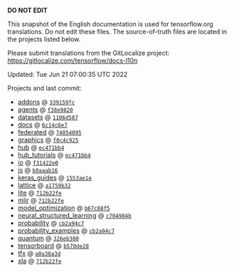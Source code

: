 __DO NOT EDIT__

This snapshot of the English documentation is used for tensorflow.org
translations. Do not edit these files. The source-of-truth files are located in
the projects listed below.

Please submit translations from the GitLocalize project: https://gitlocalize.com/tensorflow/docs-l10n

Updated: Tue Jun 21 07:00:35 UTC 2022

Projects and last commit:

- [addons](https://github.com/tensorflow/addons/tree/master/docs) @ <a href='https://github.com/tensorflow/addons/commit/339159fc361cc8248a99f6703b4f33aa5c9943ac'><code>339159fc</code></a>
- [agents](https://github.com/tensorflow/agents/tree/master/docs) @ <a href='https://github.com/tensorflow/agents/commit/f38e9820ae25cfdbf98099192ac703b3cfd9d7c0'><code>f38e9820</code></a>
- [datasets](https://github.com/tensorflow/datasets/tree/master/docs) @ <a href='https://github.com/tensorflow/datasets/commit/1106d587f97c4fca68c5b593dc7dc48c790ffa8c'><code>1106d587</code></a>
- [docs](https://github.com/tensorflow/docs/tree/master/site/en) @ <a href='https://github.com/tensorflow/docs/commit/6c14c6e788198d1b4ff812d9c2e9748a39c5cfc8'><code>6c14c6e7</code></a>
- [federated](https://github.com/tensorflow/federated/tree/main/docs) @ <a href='https://github.com/tensorflow/federated/commit/74054095cce562bd968ede0624e7a545149af15f'><code>74054095</code></a>
- [graphics](https://github.com/tensorflow/graphics/tree/master/tensorflow_graphics/g3doc) @ <a href='https://github.com/tensorflow/graphics/commit/f0c4c9256c9b1a6a5337762d763e4910631c65c4'><code>f0c4c925</code></a>
- [hub](https://github.com/tensorflow/hub/tree/master/docs) @ <a href='https://github.com/tensorflow/hub/commit/ec471bb4f56b5dff4676e97877670df7f82353ed'><code>ec471bb4</code></a>
- [hub_tutorials](https://github.com/tensorflow/hub/tree/master/examples/colab) @ <a href='https://github.com/tensorflow/hub/commit/ec471bb4f56b5dff4676e97877670df7f82353ed'><code>ec471bb4</code></a>
- [io](https://github.com/tensorflow/io/tree/master/docs) @ <a href='https://github.com/tensorflow/io/commit/f31422e0eeb08e6336411009d316ff9d0d36edf1'><code>f31422e0</code></a>
- [js](https://github.com/tensorflow/tfjs-website/tree/master/docs) @ <a href='https://github.com/tensorflow/tfjs-website/commit/b0aaab1605bbb2ed7653f1d86656582ba06e9795'><code>b0aaab16</code></a>
- [keras_guides](https://github.com/tensorflow/docs/tree/snapshot-keras/site/en/guide/keras) @ <a href='https://github.com/tensorflow/docs/commit/1553ae1e4a149be71703e2ee60173b3d1e0e8c00'><code>1553ae1e</code></a>
- [lattice](https://github.com/tensorflow/lattice/tree/master/docs) @ <a href='https://github.com/tensorflow/lattice/commit/a1759b3243131cafca37d46b1977362dec8abee3'><code>a1759b32</code></a>
- [lite](https://github.com/tensorflow/tensorflow/tree/master/tensorflow/lite/g3doc) @ <a href='https://github.com/tensorflow/tensorflow/commit/712b22feb176c2ca03706d596288e75110ef4156'><code>712b22fe</code></a>
- [mlir](https://github.com/tensorflow/tensorflow/tree/master/tensorflow/compiler/mlir/g3doc) @ <a href='https://github.com/tensorflow/tensorflow/commit/712b22feb176c2ca03706d596288e75110ef4156'><code>712b22fe</code></a>
- [model_optimization](https://github.com/tensorflow/model-optimization/tree/master/tensorflow_model_optimization/g3doc) @ <a href='https://github.com/tensorflow/model-optimization/commit/b67c88f52eac60df559337dad7bcd00b485f5c81'><code>b67c88f5</code></a>
- [neural_structured_learning](https://github.com/tensorflow/neural-structured-learning/tree/master/g3doc) @ <a href='https://github.com/tensorflow/neural-structured-learning/commit/c704904b3c1baaf6da90013b90f7aae08492158f'><code>c704904b</code></a>
- [probability](https://github.com/tensorflow/probability/tree/main/tensorflow_probability/g3doc) @ <a href='https://github.com/tensorflow/probability/commit/cb2a94c7dbc65a8b717260332a657e3fc926f181'><code>cb2a94c7</code></a>
- [probability_examples](https://github.com/tensorflow/probability/tree/main/tensorflow_probability/examples/jupyter_notebooks) @ <a href='https://github.com/tensorflow/probability/commit/cb2a94c7dbc65a8b717260332a657e3fc926f181'><code>cb2a94c7</code></a>
- [quantum](https://github.com/tensorflow/quantum/tree/master/docs) @ <a href='https://github.com/tensorflow/quantum/commit/326eb300d4a217f34f75cc8e0ff47bc5fc385803'><code>326eb300</code></a>
- [tensorboard](https://github.com/tensorflow/tensorboard/tree/master/docs) @ <a href='https://github.com/tensorflow/tensorboard/commit/b570de28cd458abc295b03559e3ec9de55e7a482'><code>b570de28</code></a>
- [tfx](https://github.com/tensorflow/tfx/tree/master/docs) @ <a href='https://github.com/tensorflow/tfx/commit/a0a36a3d5c9cb40e449e7b57324d41314d48479e'><code>a0a36a3d</code></a>
- [xla](https://github.com/tensorflow/tensorflow/tree/master/tensorflow/compiler/xla/g3doc) @ <a href='https://github.com/tensorflow/tensorflow/commit/712b22feb176c2ca03706d596288e75110ef4156'><code>712b22fe</code></a>

